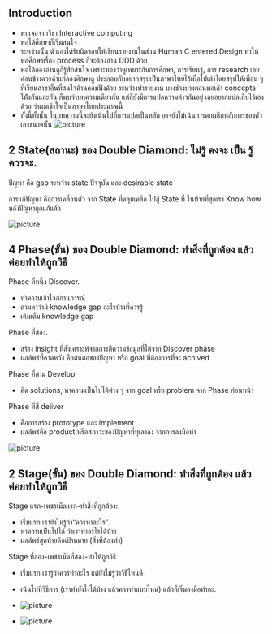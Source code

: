## Introduction 
- พบเจอจากวิชา Interactive computing 
- พอได้ศึกษาก็เริ่มสนใจ 
- ระหว่างนั้น ตัวเองได้รับผิดชอบให้เขียนรายงานในส่วน Human C entered Design ทำให้พอศีกษาเรื่อง process ก็จะต้องอ่าน DDD ด้วย 
- พอได้ลองอ่านดูก็รู้สึกสนใจ เพราะมองว่าดูเหมาะกับการศึกษา, การเรียนรู้, การ research เลยค่อนข้างควรค่าแก่ลองศึกษาดู ประกอบกับอยากสรุปเป็นภาษาไทยไว้เผื่อไปเล่าโดยสรุปให้เพื่อน ๆ ที่เรียนสาขาอื่นที่สนใจด้านคอมฟังด้วย ระหว่างทำรายงาน บางช่วงบางตอนพอเล่า concepts ให้ังกันและกัน ก็พบว่าบทความเดียวกัน แต่ก็ยังมีการแปลความต่าวกันอยู่ เลยอยากแปลเก็บไว้เองด้วย ว่าผมเช้าใจเป็นภาษาไทยประมาณนี้
- ทั้งนี้ทั้งนั้น ในบทความนี้จะยังเน้นไปที่การแปลเป็นหลัก อาจยังไม่เน้นการตกผลึกหลักการของตัวเองขนาดนั้น
![picture](https://miro.medium.com/v2/resize:fit:720/format:webp/1*3noihi4CGXPZAgevbk87Yg.jpeg)

## 2 State(สถานะ) ของ Double Diamond: ไม่รู้ คงจะ เป็น รู้ ควรจะ. 

ปัญหา คือ gap ระหว่าง state ปัจจุบัน และ desirable state

การแก้ปัญหา คือการเคลื่อนตัว จาก State ที่คลุมเคลือ ไปสู่ State ที่ ในท้ายที่สุดเรา Know how หลังปัญหาถูกแก้แล้ว

![picture](https://miro.medium.com/v2/resize:fit:1100/format:webp/1*E3abmH3QLLCWwcjExb-STQ.jpeg)
## 4 Phase(ขั้น) ของ Double Diamond: ทำสิ่งที่ถูกต้อง แล้วค่อยทำให้ถูกวิธี


Phase ที่หนึ่ง Discover. 
- ทำความเข้าใจสถานการณ์
- ตามหาว่ามี knowledge gap อะไรบ้างที่ควรรู้
- เติมเต็ม knowledge gap

Phase ที่สอง.  
- สร้าง insight ที่สังเคราะห์จากการตีความข้อมูลที่ได้จาก Discover phase
- ผลลัพธ์ที่คาดหวัง คือต้นตอของปัญหา หรือ goal ที่ต้องการที่จะ achived


Phase ที่สาม Develop
- คิด solutions, หาความเป็นไปได้ต่าง ๆ จาก goal หรือ problem จาก Phase ก่อนหน้า


Phase ที่สี่ deliver
- คือการสร้าง prototype และ implement
- ผลลัพธ์คือ product หรือสภาวะของปัญหาที่ทุเลาลง จากการลงมือทำ

![picture](https://miro.medium.com/v2/resize:fit:1100/format:webp/1*E3abmH3QLLCWwcjExb-STQ.jpeg)
## 2 Stage(ขั้น) ของ Double Diamond: ทำสิ่งที่ถูกต้อง แล้วค่อยทำให้ถูกวิธี
Stage แรก-เพชรเม็ดแรก-ทำสิ่งที่ถูกต้อง: 
- เริ่มแรก เรายังไม่รู้ว่า“ควรทำอะไร” 
- หาความเป็นไปได้ ว่าเราทำอะไรได้บ้าง
- ผลลัพธ์สุดท้ายคือเป้าหมาย (สิ่งที่ต้องทำ)  


Stage ที่สอง-เพชรเม็ดที่สอง-ทำให้ถูกวิธี
- เริ่มแรก เรารู้ว่าควรทำอะไร แต่ยังไม่รู้ว่าวิธีไหนดี 
- เน้นไปที่วิธีการ (เราทำยังไงได้บ้าง แล้วควรทำแบบไหน) แล้วก็เริ่มลงมือทำละ. 



- ![picture](https://miro.medium.com/v2/resize:fit:640/format:webp/1*mHJAs51hJBOaiKN7pkHbHg.jpeg)

- ![picture](https://miro.medium.com/v2/resize:fit:640/format:webp/1*BJ804IkM8eME12-MObtwpg.jpeg)



